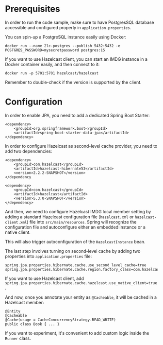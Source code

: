 
# Prerequisites
In order to run the code sample, make sure to have PostgresSQL database accessible and configured properly in `application.properties`.

You can spin-up a PostgreSQL instance easily using Docker:

`docker run --name 2lc-postgres --publish 5432:5432 -e POSTGRES_PASSWORD=mysecretpassword postgres:15`

If you want to use Hazelcast client, you can start an IMDG instance in a Docker container easily, and then connect to
it:

`docker run -p 5701:5701 hazelcast/hazelcast`

Remember to double-check if the version is supported by the client.

# Configuration

In order to enable JPA, you need to add a dedicated Spring Boot Starter:

```
<dependency>
    <groupId>org.springframework.boot</groupId>
    <artifactId>spring-boot-starter-data-jpa</artifactId>
</dependency>
```

In order to configure Hazelcast as second-level cache provider, you need to add two dependencies:

```
<dependency>
	<groupId>com.hazelcast</groupId>
	<artifactId>hazelcast-hibernate53</artifactId>
	<version>2.2.2-SNAPSHOT</version>
</dependency

<dependency>
	<groupId>com.hazelcast</groupId>
	<artifactId>hazelcast</artifactId>
	<version>5.3.0-SNAPSHOT</version>
</dependency>
```

And then, we need to configure Hazelcast IMDG local member setting by adding a standard Hazelcast configuration file (`hazelcast.xml` or `hazelcast-client.xml`) file into `src/main/resources`. Spring will recognize the configuration file and autoconfigure either an embedded instance or a native client.

This will also trigger autoconfiguration of the `HazelcastInstance` bean.

The last step involves turning on second-level cache by adding two properties into `application.properties` file:

```
spring.jpa.properties.hibernate.cache.use_second_level_cache=true
spring.jpa.properties.hibernate.cache.region.factory_class=com.hazelcast.hibernate.HazelcastCacheRegionFactory
```

If you want to use Hazelcast client, add `spring.jpa.properties.hibernate.cache.hazelcast.use_native_client=true
`.

And now, once you annotate your entity as `@Cacheable`, it will be cached in a Hazelcast member:

```
@Entity
@Cacheable
@Cache(usage = CacheConcurrencyStrategy.READ_WRITE)
public class Book { ... }
```

If you want to experiment, it's convenient to add custom logic inside the `Runner` class.
